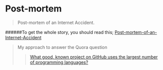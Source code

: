 Post-mortem
===========
> Post-mortem of an Internet Accident.

######To get the whole story, you should read this; [Post-mortem-of-an-Internet-Accident](http://pravj.quora.com/Post-mortem-of-an-Internet-Accident)

> My approach to answer the Quora question
>> [What good, known project on GitHub uses the largest number of programming languages?](http://qr.ae/6uyPl)
